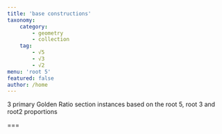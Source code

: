 ```yaml
---
title: 'base constructions'
taxonomy:
    category:
        - geometry
        - collection
    tag:
        - √5
        - √3
        - √2
menu: 'root 5'
featured: false
author: /home
---
```


3 primary Golden Ratio section instances based on the root 5, root 3 and root2 proportions

===
